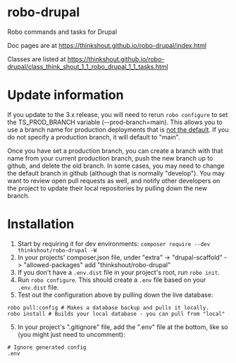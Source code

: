 # robo-drupal
Robo commands and tasks for Drupal

Doc pages are at https://thinkshout.github.io/robo-drupal/index.html

Classes are listed at https://thinkshout.github.io/robo-drupal/class_think_shout_1_1_robo_drupal_1_1_tasks.html

# Update information
If you update to the 3.x release, you will need to rerun `robo configure` to set the TS_PROD_BRANCH variable (--prod-branch=main). This allows you to use a branch name for production deployments that is [not the default](https://www.zdnet.com/article/github-to-replace-master-with-alternative-term-to-avoid-slavery-references/). If you do not specify a production branch, it will default to "main".

Once you have set a production branch, you can create a branch with that name from your current production branch, push the new branch up to github, and delete the old branch. In some cases, you may need to change the default branch in github (although that is normally "develop"). You may want to review open pull requests as well, and notify other developers on the project to update their local repositories by pulling down the new branch.

# Installation
1. Start by requiring it for dev environments: `composer require --dev thinkshout/robo-drupal -W`
2. In your projects' composer.json file, under "extra" -> "drupal-scaffold" -> "allowed-packages" add "thinkshout\/robo-drupal" 
3. If you don't have a `.env.dist` file in your project's root, run `robo init`.
4. Run `robo configure`. This should create a `.env` file based on your `.env.dist` file. 
5. Test out the configuration above by pulling down the live database:
```
robo pull:config # Makes a database backup and pulls it locally.
robo install # Builds your local database - you can pull from "local"
```
5. In your project's ".gitignore" file, add the ".env" file at the bottom, like so (you might just need to uncomment):
```
# Ignore generated config
.env
```
